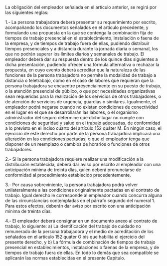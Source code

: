 La obligación del empleador señalada en el artículo anterior, se regirá por las siguientes reglas:

1.- La persona trabajadora deberá presentar su requerimiento por escrito, acompañando los documentos señalados en el artículo precedente, y formulando una propuesta en la que se contenga la combinación fija de tiempos de trabajo presencial en el establecimiento, instalación o faena de la empresa, y de tiempos de trabajo fuera de ellas, pudiendo distribuir tiempos presenciales y a distancia durante la jornada diaria o semanal, los que no podrán superar los límites diarios y semanales de trabajo.
El empleador deberá dar su respuesta dentro de los quince días siguientes a dicha presentación, pudiendo ofrecer una fórmula alternativa o rechazar la propuesta, en cuyo evento deberá acreditar que la naturaleza de las funciones de la persona trabajadora no permite la modalidad de trabajo a distancia o teletrabajo, como en el caso de labores que requieran que la persona trabajadora se encuentre presencialmente en su puesto de trabajo, o la atención presencial de público, o que por necesidades organizativas sean requeridas para la realización de los servicios de otros trabajadores, o de atención de servicios de urgencia, guardias o similares. Igualmente, el empleador podrá negarse cuando no existan condiciones de conectividad en el lugar en el que se desarrollarán las labores, o el organismo administrador del seguro determine que dicho lugar no cumple con condiciones de seguridad y salud en el trabajo adecuadas, de conformidad a lo previsto en el inciso cuarto del artículo 152 quáter M.
En ningún caso, el ejercicio de este derecho por parte de la persona trabajadora implicará una alteración en las condiciones pactadas, o que el empleador tenga que disponer de un reemplazo o cambios de horarios o funciones de otros trabajadores.

2.- Si la persona trabajadora requiere realizar una modificación a la distribución establecida, deberá dar aviso por escrito al empleador con una anticipación mínima de treinta días, quien deberá pronunciarse de conformidad al procedimiento establecido precedentemente.

3.- Por causa sobreviniente, la persona trabajadora podrá volver unilateralmente a las condiciones originalmente pactadas en el contrato de trabajo. Igual derecho le corresponde al empleador cuando concurra alguna de las circunstancias contempladas en el párrafo segundo del numeral 1. Para estos efectos, deberán dar aviso por escrito con una anticipación mínima de treinta días.

4.- El empleador deberá consignar en un documento anexo al contrato de trabajo, lo siguiente:
a) La identificación del trabajo de cuidado no remunerado de la persona trabajadora y el medio de acreditación de los señalados en el artículo 152 quáter O bis que habilita el ejercicio del presente derecho, y
b) La fórmula de combinación de tiempos de trabajo presencial en establecimientos, instalaciones o faenas de la empresa, y de tiempos de trabajo fuera de ellas.
En todo lo demás que sea compatible se aplicarán las normas establecidas en el presente Capítulo.
